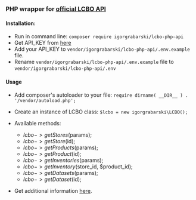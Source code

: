 ### PHP wrapper for [official LCBO API](https://lcboapi.com)

#### Installation:
* Run in command line: `composer require igorgrabarski/lcbo-php-api`
* Get API_KEY from [here](https://lcboapi.com/manager/keys)
* Add your API_KEY to `vendor/igorgrabarski/lcbo-php-api/.env.example` file.
* Rename `vendor/igorgrabarski/lcbo-php-api/.env.example`
file to `vendor/igorgrabarski/lcbo-php-api/.env`

#### Usage
* Add composer's autoloader to your file:
    `require dirname( __DIR__ ) . '/vendor/autoload.php';`
* Create an instance of LCBO class:
    `$lcbo = new igorgrabarski\LCBO();`
* Available methods:
  - $lcbo->getStores($params);
  - $lcbo->getStore($id);
  - $lcbo->getProducts($params);
  - $lcbo->getProduct($id);
  - $lcbo->getInventories($params);
  - $lcbo->getInventory($store_id, $product_id);
  - $lcbo->getDatasets($params);
  - $lcbo->getDataset($id);
  
* Get additional information [here](https://lcboapi.com/docs/v1).